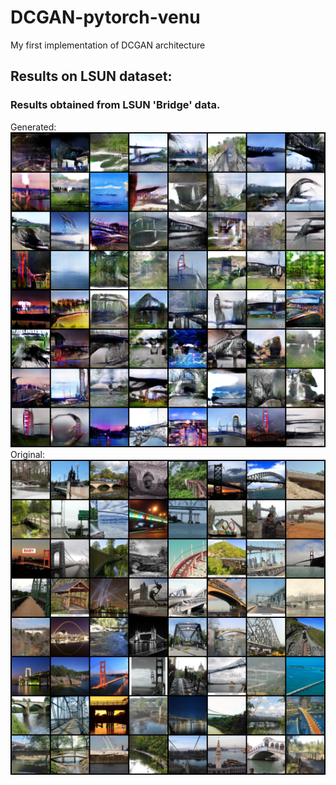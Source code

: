 # DCGAN-pytorch-venu
My first implementation of DCGAN architecture

## Results on LSUN dataset:
### Results obtained from LSUN 'Bridge' data.
Generated:
![Alt text](https://github.com/VenuGopalVasarla/DCGAN-pytorch-venu/blob/main/data/results/fake_epoch_001.png?raw=true)
Original:
![Alt text](https://github.com/VenuGopalVasarla/DCGAN-pytorch-venu/blob/main/data/results/real_samples.png?raw=true)

